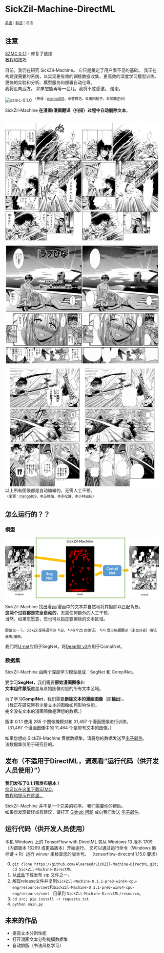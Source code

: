 <!--
 * @Author: 
 * @Date: 2023-07-27 09:45:59
 * @LastEditors: Please set LastEditors
 * @LastEditTime: 2023-07-27 09:56:42
 * @Description: file content
-->
SickZil-Machine-DirectML
===============
<sup>[英语](README.md) | [韩语](README.ko_kr.md) | 汉语</sup>

注意
------
[SZMC 0.1.1](https://github.com/KUR-creative/SickZil-Machine/releases) - 修复了链接 \
[教程和技巧](https://github.com/KUR-creative/SickZil-Machine/blob/master/doc/tips/tips-0.1.1-eng.md)

目前，我仍在研究 SickZil-Machine。 它只是奠定了用户看不见的基础。 我正在构建我需要的系统，以实现更有效的训练数据收集、更高效的深度学习模型训练、更快的实验和分析、模型服务和部署自动化等。\
我将走向远方。 如果您能再等一会儿，我将不胜感激。 谢谢。

![szmc-0.1.0](doc/szmc-0.1.0.gif)
<sup>（来源：[manga109](http://www.manga109.org)，©菅野浩，©奥田桃子，©加藤正树）</sup>

SickZil-Machine **在漫画/漫画翻译（扫描）过程中自动删除文本**。
</br></br>
  
![SeisinkiVulnus_028](doc/1.jpg)

![LoveHina_vol14_003](doc/2.jpg)

![AkkeraKanjinchou_031](doc/3.jpg)
以上所有图像都是自动编辑的，无需人工干预。\
<sup>（来源：[manga109](http://www.manga109.org)、©岛崎柚、©赤松健、©小林由纪）</sup>

怎么运行的？？
-----
### 模型
![szmc-struct-eng](doc/szmc-structure-eng.png)

SickZil-Machine 找出漫画/漫画中的文本并自然地将其擦除以匹配背景。\
**这两个过程都是完全自动的**，无需任何额外的人工干预。\
当然，如果您愿意，您也可以指定要擦除的文本区域。

<sub>顺便说一下，SickZil 是韩语单词 식질，식자(작업) 的俚语。
식자 表示根据翻译（来自译者）编辑漫画/漫画。</sub>

我们将[U-net](https://arxiv.org/abs/1505.04597)应用于SegNet，将[Deepfill v2](http://jiahuiyu.com/deepfill2/)应用于ComplNet。

### 数据集
SickZil-Machine 由两个深度学习模型组成：SegNet 和 ComplNet。

要学习**SegNet**，我们需要**原始漫画图像**和\
**文本组件蒙版**覆盖与原始图像对应的所有文本区域。

为了学习**ComplNet**，我们需要**删除文本的漫画图像**（即**输出**）。 \
（我正在研究带有少量文本的图像如何影响性能。\
完全没有文本的漫画图像是理想的数据。）

版本 0.1.1 使用 285 个图像掩模对和 31,497 个漫画图像进行训练。 \
（31,497 个漫画图像中的 11,464 个是带有文本的图像。）

如果您想向 SickZil-Machine 贡献数据集，请将您的数据发送至<a href="mailto:kur.creative.org@gmail.com">电子邮件</a>。 \
该数据集仅用于研究目的。

发布（不适用于DirectML，请观看“运行代码（供开发人员使用）”）
-----
**我们发布了0.1.1预发布版本！** \
[您可以在这里下载SZMC](https://github.com/KUR-creative/SickZil-Machine/releases)。 \
[教程和提示在这里。](https://github.com/KUR-creative/SickZil-Machine/blob/master/doc/tips/tips-0.1.1-eng.md)

SickZil-Machine 并不是一个完美的程序。 我们需要你的帮助。 \
如果您发现错误或有建议，请打开 [Github 问题](https://github.com/KUR-creative/SickZil-Machine/issues) 或向我们发送 <a href="mailto:kur.creative .org@gmail.com">电子邮件</a>。

运行代码（供开发人员使用）
----

本机 Windows 上的 TensorFlow with DirectML 包从 Windows 10 版本 1709（内部版本 16299 或更高版本）开始运行。 您可以通过运行命令（Windows 徽标键 + R）运行 winver 来检查您的版本号。 （tensorflow-directml 1.15.0 要求）

0. `git clone https://github.com/Aloereed/SickZil-Machine-DirectML.git; cd SickZil-Machine-DirectML`  
1. 从[此处](https://github.com/KUR-creative/SickZil-Machine/releases)下载发布 zip 文件之一。  
2. 解压release文件并复制`SickZil-Machine-0.1.1-pre0-win64-cpu-eng/resource/cnet`和`SickZil-Machine-0.1.1-pre0-win64-cpu-eng/resource/snet ` 目录到 `SickZil-Machine-DirectML/resource`。  
3. `cd src; pip install -r requests.txt`  
4. `python main.py`  

未来的作品
-----
- 提高文本分割性能
- 打开漫画文本分割掩模数据集
- 自动排版（书法风格学习）

</br>
</br>
</br>